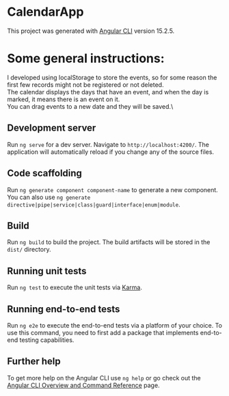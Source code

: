 # CalendarApp

This project was generated with [Angular CLI](https://github.com/angular/angular-cli) version 15.2.5.

# Some general instructions:

I developed using localStorage to store the events, so for some reason the first few records might not be registered or not deleted.\
The calendar displays the days that have an event, and when the day is marked, it means there is an event on it.\
You can drag events to a new date and they will be saved.\

## Development server

Run `ng serve` for a dev server. Navigate to `http://localhost:4200/`. The application will automatically reload if you change any of the source files.

## Code scaffolding

Run `ng generate component component-name` to generate a new component. You can also use `ng generate directive|pipe|service|class|guard|interface|enum|module`.

## Build

Run `ng build` to build the project. The build artifacts will be stored in the `dist/` directory.

## Running unit tests

Run `ng test` to execute the unit tests via [Karma](https://karma-runner.github.io).

## Running end-to-end tests

Run `ng e2e` to execute the end-to-end tests via a platform of your choice. To use this command, you need to first add a package that implements end-to-end testing capabilities.

## Further help

To get more help on the Angular CLI use `ng help` or go check out the [Angular CLI Overview and Command Reference](https://angular.io/cli) page.
